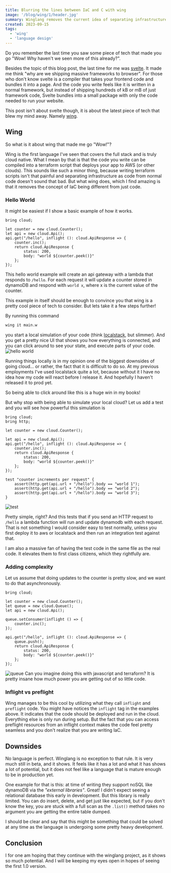 ```yaml
---
title: Blurring the lines between IaC and C with wing
image: '/blog/wing/1/header.jpg'
summary: Winglang removes the current idea of separating infrastructure as code and normal code. And it solves the current pain points of cloud development by running everything locally.
created: 2023-09-15
tags:
  - 'wing'
  - 'language design'
---
```


Do you remember the last time you saw some piece of tech that made you go "Wow! Why haven't we seen more of this already?".

Besides the topic of this blog post, the last time for me was [svelte](https://svelte.dev/). It made me think "why are we shipping massive frameworks to browser". For those who don't know svelte is a compiler that takes your frontend code and bundles it into a page. And the code you write feels like it is written in a normal framework, but instead of shipping hundreds of kB or mB of just framework code, Svelte bundles into a small package with only the code needed to run your website.

This post isn't about svelte though, it is about the latest piece of tech that blew my mind away.
Namely [wing](https://www.winglang.io/).

## Wing

So what is it about wing that made me go "Wow!"?

Wing is the first language I've seen that covers the full stack and is truly cloud native.
What I mean by that is that the code you write can be compiled into a terraform script that deploys your app to AWS (or other clouds). This sounds like such a minor thing, because writing terraform scripts isn't that painful and separating infrastructure as code from normal code doesn't sound that bad. But what wing does, which I find amazing is that it removes the concept of IaC being different from just code.

### Hello World

It might be easiest if I show a basic example of how it works.

```
bring cloud;

let counter = new cloud.Counter();
let api = new cloud.Api();
api.get("/hello", inflight (): cloud.ApiResponse => {
    counter.inc();
    return cloud.ApiResponse {
        status: 200,
        body: "world ${counter.peek()}"
    };
});
```

This hello world example will create an api gateway with a lambda that responds to `/hello`.
For each request it will update a counter stored in dynamoDB and respond with `world x`, where x is the current value of the counter.

This example in itself should be enough to convince you that wing is a pretty cool piece of tech to consider.
But lets take it a few steps further!

By running this command

```bash
wing it main.w
```

you start a local simulation of your code (think [localstack](https://localstack.cloud/), but slimmer).
And you get a pretty nice UI that shows you how everything is connected, and you can click around to see your state, and execute parts of your code.
![hello world](/blog/wing/1/hello_world.png)

Running things locally is in my opinion one of the biggest downsides of going cloud... or rather, the fact that it is difficult to do so.
At my previous employments I've used localstack quite a lot, because without it I have no idea how my code will react before I release it. And hopefully I haven't released it to prod yet.

So being able to click around like this is a huge win in my books!

But why stop with being able to simulate your local cloud?
Let us add a test and you will see how powerful this simulation is

```
bring cloud;
bring http;

let counter = new cloud.Counter();

let api = new cloud.Api();
api.get("/hello", inflight (): cloud.ApiResponse => {
    counter.inc();
    return cloud.ApiResponse {
        status: 200,
        body: "world ${counter.peek()}"
    };
});

test "counter increments per request" {
    assert(http.get(api.url + "/hello").body == "world 1");
    assert(http.get(api.url + "/hello").body == "world 2");
    assert(http.get(api.url + "/hello").body == "world 3");
}
```

![test](/blog/wing/1/test.png)

Pretty simple, right?
And this tests that if you send an HTTP request to `/hello` a lambda function will run and update dynamodb with each request.
That is not something I would consider easy to test normally, unless you first deploy it to aws or localstack and then run an integration test against that.

I am also a massive fan of having the test code in the same file as the real code. It elevates them to first class citizens, which they rightfully are.

### Adding complexity

Let us assume that doing updates to the counter is pretty slow, and we want to do that asynchronously.

```
bring cloud;

let counter = new cloud.Counter();
let queue = new cloud.Queue();
let api = new cloud.Api();

queue.setConsumer(inflight () => {
    counter.inc();
});

api.get("/hello", inflight (): cloud.ApiResponse => {
    queue.push();
    return cloud.ApiResponse {
        status: 200,
        body: "world ${counter.peek()}"
    };
});
```

![queue](/blog/wing/1/queue.png)
Can you imagine doing this with javascript and terraform?
It is pretty insane how much power you are getting out of so little code.

### Inflight vs preflight

Wing manages to be this cool by utilizing what they call `inflight` and `preflight` code.
You might have notices the `inflight` tag in the examples above. It indicates that the code should be deployed and run in the cloud. Everything else is only run during setup.
But the fact that you can access preflight resources from an inflight context makes the code feel pretty seamless and you don't realize that you are writing IaC.

## Downsides

No language is perfect.
Winglang is no exception to that rule. It is very much still in beta, and it shows. It feels like it has a lot and what it has shows a lot of potential, but it does not feel like a language that is mature enough to be in production yet.

One example for that is this:
at time of writing they support noSQL like dynamoDB via the _"external libraries"_. Great! I didn't expect seeing a relational database this early in development. But this library is really limited. You can do insert, delete, and get just like expected, but if you don't know the key, you are stuck with a full scan as the `.list()` method takes no argument you are getting the entire table dumped.

I should be clear and say that this might be something that could be solved at any time as the language is undergoing some pretty heavy development.

## Conclusion

I for one am hoping that they continue with the winglang project, as it shows so much potential. And I will be keeping my eyes open in hopes of seeing the first 1.0 version.
